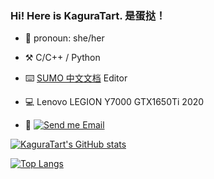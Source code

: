 ### Hi! Here is KaguraTart. 是蛋挞！



- 👯 pronoun: she/her

- :hammer_and_pick: C/C++ / Python

- :keyboard: [SUMO 中文文档](https://github.com/KaguraTart/SUMO-ch-doc) Editor 

- :computer: Lenovo LEGION Y7000 GTX1650Ti 2020


- :email: [![Send me Email](https://img.shields.io/static/v1?label=email&message=kaguratart@163.com&color=blue&style=flat-square)](mailto:kaguratart@163.com)

[![KaguraTart's GitHub stats](https://github-readme-stats.vercel.app/api?username=KaguraTart)](https://github.com/anuraghazra/github-readme-stats)

[![Top Langs](https://github-readme-stats.vercel.app/api/top-langs/?username=KaguraTart&layout=compact)](https://github.com/anuraghazra/github-readme-stats)

<!--
**KaguraTart/KaguraTart** is a ✨ _special_ ✨ repository because its `README.md` (this file) appears on your GitHub profile.

<img src="https://github-readme-stats.vercel.app/api?username=KaguraTart&count_private=true&show_icons=true" alt="KaguraTart's GitHub stats" height="190px" /> 
Here are some ideas to get you started:
&bg_color=DEG,#00BFFF,#FFFFFF,#FFC0CB
- 🔭 I’m currently working on ...
- 🌱 I’m currently learning ...
- 👯 I’m looking to collaborate on ...
- 🤔 I’m looking for help with ...
- 💬 Ask me about ...
- 📫 How to reach me: ...
- 😄 Pronouns: ...
- ⚡ Fun fact: ...
- abab
- wwww
-->
